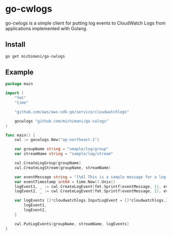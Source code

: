 go-cwlogs
===

go-cwlogs is a simple client for putting log events to CloudWatch Logs from applications implemented with Golang.

## Install

```bash
go get michimani/go-cwlogs
```

## Example

```go
package main

import (
	"fmt"
	"time"

	"github.com/aws/aws-sdk-go/service/cloudwatchlogs"

	gocwlogs "github.com/michimani/go-cwlogs"
)

func main() {
	cwl := gocwlogs.New("ap-northeast-1")

	var groupName string = "smaple/log/group"
	var streamName string = "sample/log/stream"

	cwl.CreateLogGroup(groupName)
	cwl.CreateLogStream(groupName, streamName)

	var eventMessage string = "[%d] This is a sample message for a log event."
	var eventTimestamp int64 = time.Now().Unix()
	logEvent1, _ := cwl.CreateLogEvent(fmt.Sprintf(eventMessage, 1), eventTimestamp)
	logEvent2, _ := cwl.CreateLogEvent(fmt.Sprintf(eventMessage, 2), eventTimestamp)

	var logEvents []*cloudwatchlogs.InputLogEvent = []*cloudwatchlogs.InputLogEvent{
		logEvent1,
		logEvent2,
	}

	cwl.PutLogEvents(groupName, streamName, logEvents)
}
```